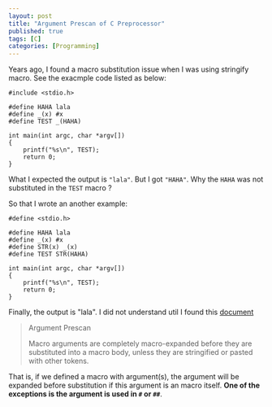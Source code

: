 ```yaml
---
layout: post
title: "Argument Prescan of C Preprocessor"
published: true
tags: [C]
categories: [Programming]
---
```


Years ago, I found a macro substitution issue when I was using stringify macro. See the exacmple code listed as below:

	#include <stdio.h>
	
	#define HAHA lala
	#define _(x) #x
	#define TEST _(HAHA)
	
	int main(int argc, char *argv[])
	{ 
		printf("%s\n", TEST);
		return 0;
	}

What I expected the output is `"lala"`. But I got `"HAHA"`. Why the `HAHA` was not substituted in the `TEST` macro ?

So that I wrote an another example:

	#define <stdio.h>
	
	#define HAHA lala
	#define _(x) #x
	#define STR(x) _(x)
	#define TEST STR(HAHA)
	
	int main(int argc, char *argv[])
	{
		printf("%s\n", TEST);
		return 0;
	}

Finally, the output is "lala". I did not understand util I found this [document](http://gcc.gnu.org/onlinedocs/cpp/Argument-Prescan.html#Argument-Prescan)

> Argument Prescan
> 
> Macro arguments are completely macro-expanded before they are substituted
> into a macro body, unless they are stringified or pasted with other tokens.

That is, if we defined a macro with argument(s), the argument will be expanded before substitution if this argument is an macro itself. __One of the exceptions is the argument is used in `#` or `##`__.
